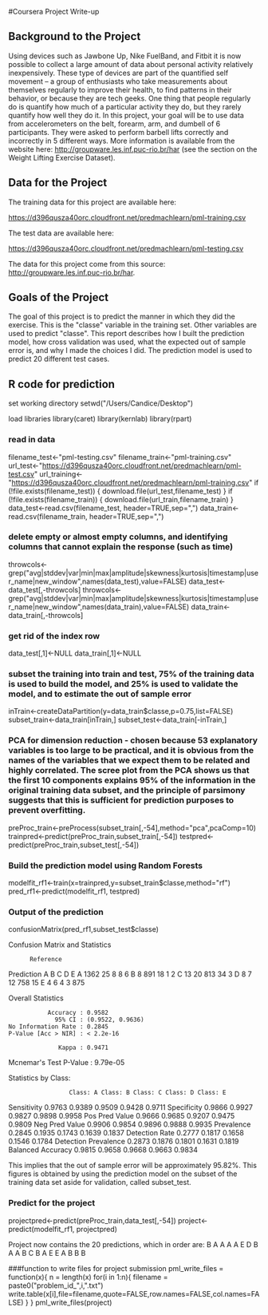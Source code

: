 #Coursera Project Write-up

## Background to the Project

Using devices such as Jawbone Up, Nike FuelBand, and Fitbit it is now possible to collect a large amount of data about personal activity relatively inexpensively. These type of devices are part of the quantified self movement – a group of enthusiasts who take measurements about themselves regularly to improve their health, to find patterns in their behavior, or because they are tech geeks. One thing that people regularly do is quantify how much of a particular activity they do, but they rarely quantify how well they do it. In this project, your goal will be to use data from accelerometers on the belt, forearm, arm, and dumbell of 6 participants. They were asked to perform barbell lifts correctly and incorrectly in 5 different ways. More information is available from the website here: http://groupware.les.inf.puc-rio.br/har (see the section on the Weight Lifting Exercise Dataset). 

## Data for the Project

The training data for this project are available here: 

https://d396qusza40orc.cloudfront.net/predmachlearn/pml-training.csv

The test data are available here: 

https://d396qusza40orc.cloudfront.net/predmachlearn/pml-testing.csv

The data for this project come from this source: http://groupware.les.inf.puc-rio.br/har.

## Goals of the Project 

The goal of this project is to predict the manner in which they did the exercise. This is the "classe" variable in the training set. Other variables are used to predict "classe". This report describes how I built the prediction model, how cross validation was used, what the expected out of sample error is, and why I made the choices I did. The prediction model is used to predict 20 different test cases. 

## R code for prediction
set working directory
	setwd("/Users/Candice/Desktop")

load libraries
	library(caret)
	library(kernlab)
	library(rpart)

### read in data
filename_test<-"pml-testing.csv"
filename_train<-"pml-training.csv"
url_test<-"https://d396qusza40orc.cloudfront.net/predmachlearn/pml-test.csv"
url_training<-"https://d396qusza40orc.cloudfront.net/predmachlearn/pml-training.csv"
if (!file.exists(filename_test)) {
	download.file(url_test,filename_test)
}
if (!file.exists(filename_train)) {
	download.file(url_train,filename_train)
}
data_test<-read.csv(filename_test, header=TRUE,sep=",")
data_train<-read.csv(filename_train, header=TRUE,sep=",")


### delete empty or almost empty columns, and identifying columns that cannot explain the response (such as time)
throwcols<-grep("avg|stddev|var|min|max|amplitude|skewness|kurtosis|timestamp|user_name|new_window",names(data_test),value=FALSE)
data_test<-data_test[,-throwcols]
throwcols<-grep("avg|stddev|var|min|max|amplitude|skewness|kurtosis|timestamp|user_name|new_window",names(data_train),value=FALSE)
data_train<-data_train[,-throwcols]

### get rid of the index row
data_test[,1]<-NULL
data_train[,1]<-NULL

### subset the training into train and test, 75% of the training data is used to build the model, and 25% is used to validate the model, and to estimate the out of sample error
inTrain<-createDataPartition(y=data_train$classe,p=0.75,list=FALSE)
subset_train<-data_train[inTrain,]
subset_test<-data_train[-inTrain,]

### PCA for dimension reduction - chosen because 53 explanatory variables is too large to be practical, and it is obvious from the names of the variables that we expect them to be related and highly correlated. The scree plot from the PCA shows us that the first 10 components explains 95% of the information in the original training data subset, and the principle of parsimony suggests that this is sufficient for prediction purposes to prevent overfitting.
preProc_train<-preProcess(subset_train[,-54],method="pca",pcaComp=10)
trainpred<-predict(preProc_train,subset_train[,-54])
testpred<-predict(preProc_train,subset_test[,-54])

### Build the prediction model using Random Forests
modelfit_rf1<-train(x=trainpred,y=subset_train$classe,method="rf")
pred_rf1<-predict(modelfit_rf1, testpred)

### Output of the prediction
confusionMatrix(pred_rf1,subset_test$classe)

Confusion Matrix and Statistics

          Reference
Prediction    A    B    C    D    E
         A 1362   25    8    8    6
         B    8  891   18    1    2
         C   13   20  813   34    3
         D    8    7   12  758   15
         E    4    6    4    3  875

Overall Statistics
                                          
               Accuracy : 0.9582          
                 95% CI : (0.9522, 0.9636)
    No Information Rate : 0.2845          
    P-Value [Acc > NIR] : < 2.2e-16       
                                          
                  Kappa : 0.9471          
 Mcnemar's Test P-Value : 9.79e-05        

Statistics by Class:

                     Class: A Class: B Class: C Class: D Class: E
Sensitivity            0.9763   0.9389   0.9509   0.9428   0.9711
Specificity            0.9866   0.9927   0.9827   0.9898   0.9958
Pos Pred Value         0.9666   0.9685   0.9207   0.9475   0.9809
Neg Pred Value         0.9906   0.9854   0.9896   0.9888   0.9935
Prevalence             0.2845   0.1935   0.1743   0.1639   0.1837
Detection Rate         0.2777   0.1817   0.1658   0.1546   0.1784
Detection Prevalence   0.2873   0.1876   0.1801   0.1631   0.1819
Balanced Accuracy      0.9815   0.9658   0.9668   0.9663   0.9834

This implies that the out of sample error will be approximately 95.82%. This figures is obtained by using the prediction model on the subset of the training data set aside for validation, called subset_test.

### Predict for the project
projectpred<-predict(preProc_train,data_test[,-54])
project<-predict(modelfit_rf1, projectpred)

Project now contains the 20 predictions, which in order are: B A A A A E D B A A B C B A E E A B B B

###function to write files for project submission
pml_write_files = function(x){
  n = length(x)
  for(i in 1:n){
    filename = paste0("problem_id_",i,".txt")
    write.table(x[i],file=filename,quote=FALSE,row.names=FALSE,col.names=FALSE)
  }
}
pml_write_files(project)


